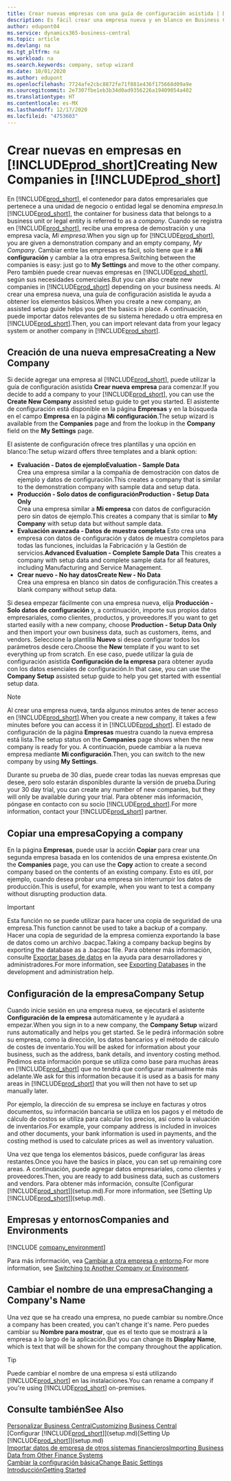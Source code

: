 ```yaml
---
title: Crear nuevas empresas con una guía de configuración asistida | Documentos de Microsoft
description: Es fácil crear una empresa nueva y en blanco en Business Central. Una guía de configuración asistida le ayudará a seguir los pasos, y podrá importar sus datos empresariales existentes.
author: edupont04
ms.service: dynamics365-business-central
ms.topic: article
ms.devlang: na
ms.tgt_pltfrm: na
ms.workload: na
ms.search.keywords: company, setup wizard
ms.date: 10/01/2020
ms.author: edupont
ms.openlocfilehash: 7724afe2cbc8872fe71f881e436f175668d09a9e
ms.sourcegitcommit: 2e7307fbe1eb3b34d0ad9356226a19409054a402
ms.translationtype: HT
ms.contentlocale: es-MX
ms.lasthandoff: 12/17/2020
ms.locfileid: "4753603"
---
```

# <a name="creating-new-companies-in-prod_short"></a><span data-ttu-id="f8a7b-104">Crear nuevas en empresas en [!INCLUDE[prod_short](includes/prod_short.md)]</span><span class="sxs-lookup"><span data-stu-id="f8a7b-104">Creating New Companies in [!INCLUDE[prod_short](includes/prod_short.md)]</span></span>

<span data-ttu-id="f8a7b-105">En [!INCLUDE[prod_short](includes/prod_short.md)], el contenedor para datos empresariales que pertenece a una unidad de negocio o entidad legal se denomina *empresa*.</span><span class="sxs-lookup"><span data-stu-id="f8a7b-105">In [!INCLUDE[prod_short](includes/prod_short.md)], the container for business data that belongs to a business unit or legal entity is referred to as a *company*.</span></span> <span data-ttu-id="f8a7b-106">Cuando se registra en [!INCLUDE[prod_short](includes/prod_short.md)], recibe una empresa de demostración y una empresa vacía, *Mi empresa*.</span><span class="sxs-lookup"><span data-stu-id="f8a7b-106">When you sign up for [!INCLUDE[prod_short](includes/prod_short.md)], you are given a demonstration company and an empty company, *My Company*.</span></span> <span data-ttu-id="f8a7b-107">Cambiar entre las empresas es fácil, solo tiene que ir a **Mi configuración** y cambiar a la otra empresa.</span><span class="sxs-lookup"><span data-stu-id="f8a7b-107">Switching between the companies is easy: just go to **My Settings** and move to the other company.</span></span> <span data-ttu-id="f8a7b-108">Pero también puede crear nuevas empresas en [!INCLUDE[prod_short](includes/prod_short.md)], según sus necesidades comerciales.</span><span class="sxs-lookup"><span data-stu-id="f8a7b-108">But you can also create new companies in [!INCLUDE[prod_short](includes/prod_short.md)] depending on your business needs.</span></span> <span data-ttu-id="f8a7b-109">Al crear una empresa nueva, una guía de configuración asistida le ayuda a obtener los elementos básicos.</span><span class="sxs-lookup"><span data-stu-id="f8a7b-109">When you create a new company, an assisted setup guide helps you get the basics in place.</span></span> <span data-ttu-id="f8a7b-110">A continuación, puede importar datos relevantes de su sistema heredado u otra empresa en [!INCLUDE[prod_short](includes/prod_short.md)].</span><span class="sxs-lookup"><span data-stu-id="f8a7b-110">Then, you can import relevant data from your legacy system or another company in [!INCLUDE[prod_short](includes/prod_short.md)].</span></span>  

## <a name="creating-a-new-company"></a><span data-ttu-id="f8a7b-111">Creación de una nueva empresa</span><span class="sxs-lookup"><span data-stu-id="f8a7b-111">Creating a New Company</span></span>

<span data-ttu-id="f8a7b-112">Si decide agregar una empresa al [!INCLUDE[prod_short](includes/prod_short.md)], puede utilizar la guía de configuración asistida **Crear nueva empresa** para comenzar.</span><span class="sxs-lookup"><span data-stu-id="f8a7b-112">If you decide to add a company to your [!INCLUDE[prod_short](includes/prod_short.md)], you can use the **Create New Company** assisted setup guide to get you started.</span></span> <span data-ttu-id="f8a7b-113">El asistente de configuración está disponible en la página **Empresas** y en la búsqueda en el campo **Empresa** en la página **Mi configuración**.</span><span class="sxs-lookup"><span data-stu-id="f8a7b-113">The setup wizard is available from the **Companies** page and from the lookup in the **Company** field on the **My Settings** page.</span></span>  

<span data-ttu-id="f8a7b-114">El asistente de configuración ofrece tres plantillas y una opción en blanco:</span><span class="sxs-lookup"><span data-stu-id="f8a7b-114">The setup wizard offers three templates and a blank option:</span></span>

- <span data-ttu-id="f8a7b-115">**Evaluación - Datos de ejemplo**</span><span class="sxs-lookup"><span data-stu-id="f8a7b-115">**Evaluation - Sample Data**</span></span>  
    <span data-ttu-id="f8a7b-116">Crea una empresa similar a la compañía de demostración con datos de ejemplo y datos de configuración.</span><span class="sxs-lookup"><span data-stu-id="f8a7b-116">This creates a company that is similar to the demonstration company with sample data and setup data.</span></span>  
- <span data-ttu-id="f8a7b-117">**Producción - Solo datos de configuración**</span><span class="sxs-lookup"><span data-stu-id="f8a7b-117">**Production - Setup Data Only**</span></span>  
    <span data-ttu-id="f8a7b-118">Crea una empresa similar a **Mi empresa** con datos de configuración pero sin datos de ejemplo.</span><span class="sxs-lookup"><span data-stu-id="f8a7b-118">This creates a company that is similar to **My Company** with setup data but without sample data.</span></span>
- <span data-ttu-id="f8a7b-119">**Evaluación avanzada - Datos de muestra completa** Esto crea una empresa con datos de configuración y datos de muestra completos para todas las funciones, incluidas la Fabricación y la Gestión de servicios.</span><span class="sxs-lookup"><span data-stu-id="f8a7b-119">**Advanced Evaluation - Complete Sample Data** This creates a company with setup data and complete sample data for all features, including Manufacturing and Service Management.</span></span>
- <span data-ttu-id="f8a7b-120">**Crear nuevo - No hay datos**</span><span class="sxs-lookup"><span data-stu-id="f8a7b-120">**Create New - No Data**</span></span>  
    <span data-ttu-id="f8a7b-121">Crea una empresa en blanco sin datos de configuración.</span><span class="sxs-lookup"><span data-stu-id="f8a7b-121">This creates a blank company without setup data.</span></span>  

<span data-ttu-id="f8a7b-122">Si desea empezar fácilmente con una empresa nueva, elija **Producción - Solo datos de configuración** y, a continuación, importe sus propios datos empresariales, como clientes, productos, y proveedores.</span><span class="sxs-lookup"><span data-stu-id="f8a7b-122">If you want to get started easily with a new company, choose **Production - Setup Data Only** and then import your own business data, such as customers, items, and vendors.</span></span> <span data-ttu-id="f8a7b-123">Seleccione la plantilla **Nuevo** si desea configurar todos los parámetros desde cero.</span><span class="sxs-lookup"><span data-stu-id="f8a7b-123">Choose the **New** template if you want to set everything up from scratch.</span></span> <span data-ttu-id="f8a7b-124">En ese caso, puede utilizar la guía de configuración asistida **Configuración de la empresa** para obtener ayuda con los datos esenciales de configuración.</span><span class="sxs-lookup"><span data-stu-id="f8a7b-124">In that case, you can use the **Company Setup** assisted setup guide to help you get started with essential setup data.</span></span>  

> [!NOTE]  
> <span data-ttu-id="f8a7b-125">Al crear una empresa nueva, tarda algunos minutos antes de tener acceso en [!INCLUDE[prod_short](includes/prod_short.md)].</span><span class="sxs-lookup"><span data-stu-id="f8a7b-125">When you create a new company, it takes a few minutes before you can access it in [!INCLUDE[prod_short](includes/prod_short.md)].</span></span> <span data-ttu-id="f8a7b-126">El estado de configuración de la página **Empresas** muestra cuando la nueva empresa está lista.</span><span class="sxs-lookup"><span data-stu-id="f8a7b-126">The setup status on the **Companies** page shows when the new company is ready for you.</span></span> <span data-ttu-id="f8a7b-127">A continuación, puede cambiar a la nueva empresa mediante **Mi configuración**.</span><span class="sxs-lookup"><span data-stu-id="f8a7b-127">Then, you can switch to the new company by using **My Settings**.</span></span>  

<span data-ttu-id="f8a7b-128">Durante su prueba de 30 días, puede crear todas las nuevas empresas que desee, pero solo estarán disponibles durante la versión de prueba.</span><span class="sxs-lookup"><span data-stu-id="f8a7b-128">During your 30 day trial, you can create any number of new companies, but they will only be available during your trial.</span></span> <span data-ttu-id="f8a7b-129">Para obtener más información, póngase en contacto con su socio [!INCLUDE[prod_short](includes/prod_short.md)].</span><span class="sxs-lookup"><span data-stu-id="f8a7b-129">For more information, contact your [!INCLUDE[prod_short](includes/prod_short.md)] partner.</span></span>  

## <a name="copying-a-company"></a><span data-ttu-id="f8a7b-130">Copiar una empresa</span><span class="sxs-lookup"><span data-stu-id="f8a7b-130">Copying a company</span></span>

<span data-ttu-id="f8a7b-131">En la página **Empresas**, puede usar la acción **Copiar** para crear una segunda empresa basada en los contenidos de una empresa existente.</span><span class="sxs-lookup"><span data-stu-id="f8a7b-131">On the **Companies** page, you can use the **Copy** action to create a second company based on the contents of an existing company.</span></span> <span data-ttu-id="f8a7b-132">Esto es útil, por ejemplo, cuando desea probar una empresa sin interrumpir los datos de producción.</span><span class="sxs-lookup"><span data-stu-id="f8a7b-132">This is useful, for example, when you want to test a company without disrupting production data.</span></span>

> [!Important]
> <span data-ttu-id="f8a7b-133">Esta función no se puede utilizar para hacer una copia de seguridad de una empresa.</span><span class="sxs-lookup"><span data-stu-id="f8a7b-133">This function cannot be used to take a backup of a company.</span></span> <span data-ttu-id="f8a7b-134">Hacer una copia de seguridad de la empresa comienza exportando la base de datos como un archivo .bacpac.</span><span class="sxs-lookup"><span data-stu-id="f8a7b-134">Taking a company backup begins by exporting the database as a .bacpac file.</span></span> <span data-ttu-id="f8a7b-135">Para obtener más información, consulte [Exportar bases de datos](/dynamics365/business-central/dev-itpro/administration/tenant-admin-center-database-export) en la ayuda para desarrolladores y administradores.</span><span class="sxs-lookup"><span data-stu-id="f8a7b-135">For more information, see [Exporting Databases](/dynamics365/business-central/dev-itpro/administration/tenant-admin-center-database-export) in the development and administration help.</span></span>

## <a name="company-setup"></a><span data-ttu-id="f8a7b-136">Configuración de la empresa</span><span class="sxs-lookup"><span data-stu-id="f8a7b-136">Company Setup</span></span>

<span data-ttu-id="f8a7b-137">Cuando inicie sesión en una empresa nueva, se ejecutará el asistente **Configuración de la empresa** automáticamente y le ayudará a empezar.</span><span class="sxs-lookup"><span data-stu-id="f8a7b-137">When you sign in to a new company, the **Company Setup** wizard runs automatically and helps you get started.</span></span> <span data-ttu-id="f8a7b-138">Se le pedirá información sobre su empresa, como la dirección, los datos bancarios y el método de cálculo de costes de inventario.</span><span class="sxs-lookup"><span data-stu-id="f8a7b-138">You will be asked for information about your business, such as the address, bank details, and inventory costing method.</span></span> <span data-ttu-id="f8a7b-139">Pedimos esta información porque se utiliza como base para muchas áreas en [!INCLUDE[prod_short](includes/prod_short.md)] que no tendrá que configurar manualmente más adelante.</span><span class="sxs-lookup"><span data-stu-id="f8a7b-139">We ask for this information because it is used as a basis for many areas in [!INCLUDE[prod_short](includes/prod_short.md)] that you will then not have to set up manually later.</span></span>  

<span data-ttu-id="f8a7b-140">Por ejemplo, la dirección de su empresa se incluye en facturas y otros documentos, su información bancaria se utiliza en los pagos y el método de cálculo de costos se utiliza para calcular los precios, así como la valuación de inventarios.</span><span class="sxs-lookup"><span data-stu-id="f8a7b-140">For example, your company address is included in invoices and other documents, your bank information is used in payments, and the costing method is used to calculate prices as well as inventory valuation.</span></span>  

<span data-ttu-id="f8a7b-141">Una vez que tenga los elementos básicos, puede configurar las áreas restantes.</span><span class="sxs-lookup"><span data-stu-id="f8a7b-141">Once you have the basics in place, you can set up remaining core areas.</span></span> <span data-ttu-id="f8a7b-142">A continuación, puede agregar datos empresariales, como clientes y proveedores.</span><span class="sxs-lookup"><span data-stu-id="f8a7b-142">Then, you are ready to add business data, such as customers and vendors.</span></span> <span data-ttu-id="f8a7b-143">Para obtener más información, consulte [Configurar [!INCLUDE[prod_short](includes/prod_short.md)]](setup.md).</span><span class="sxs-lookup"><span data-stu-id="f8a7b-143">For more information, see [Setting Up [!INCLUDE[prod_short](includes/prod_short.md)]](setup.md).</span></span>  

## <a name="companies-and-environments"></a><span data-ttu-id="f8a7b-144">Empresas y entornos</span><span class="sxs-lookup"><span data-stu-id="f8a7b-144">Companies and Environments</span></span>

[!INCLUDE [company_environment](includes/company_environment.md)]

<span data-ttu-id="f8a7b-145">Para más información, vea [Cambiar a otra empresa o entorno](ui-organization-switch.md).</span><span class="sxs-lookup"><span data-stu-id="f8a7b-145">For more information, see [Switching to Another Company or Environment](ui-organization-switch.md).</span></span> 

## <a name="changing-a-companys-name"></a><span data-ttu-id="f8a7b-146">Cambiar el nombre de una empresa</span><span class="sxs-lookup"><span data-stu-id="f8a7b-146">Changing a Company's Name</span></span>

<span data-ttu-id="f8a7b-147">Una vez que se ha creado una empresa, no puede cambiar su nombre.</span><span class="sxs-lookup"><span data-stu-id="f8a7b-147">Once a company has been created, you can't change it's name.</span></span> <span data-ttu-id="f8a7b-148">Pero puedes cambiar su **Nombre para mostrar**, que es el texto que se mostrará a la empresa a lo largo de la aplicación.</span><span class="sxs-lookup"><span data-stu-id="f8a7b-148">But you can change its **Display Name**, which is text that will be shown for the company throughout the application.</span></span>  

> [!TIP]
> <span data-ttu-id="f8a7b-149">Puede cambiar el nombre de una empresa si está utilizando [!INCLUDE[prod_short](includes/prod_short.md)] en las instalaciones.</span><span class="sxs-lookup"><span data-stu-id="f8a7b-149">You can rename a company if you're using [!INCLUDE[prod_short](includes/prod_short.md)] on-premises.</span></span>

## <a name="see-also"></a><span data-ttu-id="f8a7b-150">Consulte también</span><span class="sxs-lookup"><span data-stu-id="f8a7b-150">See Also</span></span>

[<span data-ttu-id="f8a7b-151">Personalizar Business Central</span><span class="sxs-lookup"><span data-stu-id="f8a7b-151">Customizing Business Central</span></span>](ui-customizing-overview.md)  
<span data-ttu-id="f8a7b-152">[Configurar [!INCLUDE[prod_short](includes/prod_short.md)]](setup.md)</span><span class="sxs-lookup"><span data-stu-id="f8a7b-152">[Setting Up [!INCLUDE[prod_short](includes/prod_short.md)]](setup.md)</span></span>  
[<span data-ttu-id="f8a7b-153">Importar datos de empresa de otros sistemas financieros</span><span class="sxs-lookup"><span data-stu-id="f8a7b-153">Importing Business Data from Other Finance Systems</span></span>](across-import-data-configuration-packages.md)  
[<span data-ttu-id="f8a7b-154">Cambiar la configuración básica</span><span class="sxs-lookup"><span data-stu-id="f8a7b-154">Change Basic Settings</span></span>](ui-change-basic-settings.md)  
[<span data-ttu-id="f8a7b-155">Introducción</span><span class="sxs-lookup"><span data-stu-id="f8a7b-155">Getting Started</span></span>](product-get-started.md)  
